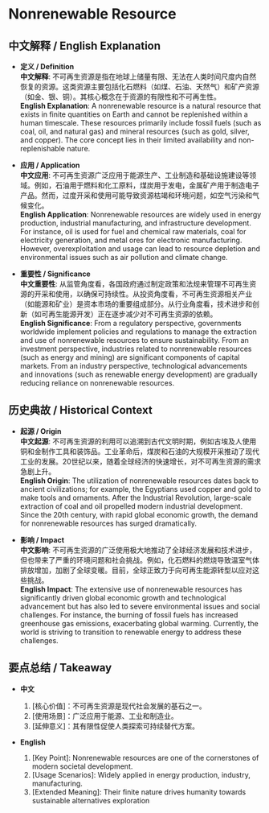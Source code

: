 # Nonrenewable Resource

## 中文解释 / English Explanation

* **定义 / Definition**  
  **中文解释**: 不可再生资源是指在地球上储量有限、无法在人类时间尺度内自然恢复的资源。这类资源主要包括化石燃料（如煤、石油、天然气）和矿产资源（如金、银、铜）。其核心概念在于资源的有限性和不可再生性。  
  **English Explanation**: A nonrenewable resource is a natural resource that exists in finite quantities on Earth and cannot be replenished within a human timescale. These resources primarily include fossil fuels (such as coal, oil, and natural gas) and mineral resources (such as gold, silver, and copper). The core concept lies in their limited availability and non-replenishable nature.

* **应用 / Application**  
  **中文应用**: 不可再生资源广泛应用于能源生产、工业制造和基础设施建设等领域。例如，石油用于燃料和化工原料，煤炭用于发电，金属矿产用于制造电子产品。然而，过度开采和使用可能导致资源枯竭和环境问题，如空气污染和气候变化。  
  **English Application**: Nonrenewable resources are widely used in energy production, industrial manufacturing, and infrastructure development. For instance, oil is used for fuel and chemical raw materials, coal for electricity generation, and metal ores for electronic manufacturing. However, overexploitation and usage can lead to resource depletion and environmental issues such as air pollution and climate change.

* **重要性 / Significance**  
  **中文重要性**: 从监管角度看，各国政府通过制定政策和法规来管理不可再生资源的开采和使用，以确保可持续性。从投资角度看，不可再生资源相关产业（如能源和矿业）是资本市场的重要组成部分。从行业角度看，技术进步和创新（如可再生能源开发）正在逐步减少对不可再生资源的依赖。  
  **English Significance**: From a regulatory perspective, governments worldwide implement policies and regulations to manage the extraction and use of nonrenewable resources to ensure sustainability. From an investment perspective, industries related to nonrenewable resources (such as energy and mining) are significant components of capital markets. From an industry perspective, technological advancements and innovations (such as renewable energy development) are gradually reducing reliance on nonrenewable resources.

## 历史典故 / Historical Context

* **起源 / Origin**  
  **中文起源**: 不可再生资源的利用可以追溯到古代文明时期，例如古埃及人使用铜和金制作工具和装饰品。工业革命后，煤炭和石油的大规模开采推动了现代工业的发展。20世纪以来，随着全球经济的快速增长，对不可再生资源的需求急剧上升。  
  **English Origin**: The utilization of nonrenewable resources dates back to ancient civilizations; for example, the Egyptians used copper and gold to make tools and ornaments. After the Industrial Revolution, large-scale extraction of coal and oil propelled modern industrial development. Since the 20th century, with rapid global economic growth, the demand for nonrenewable resources has surged dramatically.

* **影响 / Impact**  
  **中文影响**: 不可再生资源的广泛使用极大地推动了全球经济发展和技术进步，但也带来了严重的环境问题和社会挑战。例如，化石燃料的燃烧导致温室气体排放增加，加剧了全球变暖。目前，全球正致力于向可再生能源转型以应对这些挑战。  
  **English Impact**: The extensive use of nonrenewable resources has significantly driven global economic growth and technological advancement but has also led to severe environmental issues and social challenges. For instance, the burning of fossil fuels has increased greenhouse gas emissions, exacerbating global warming. Currently, the world is striving to transition to renewable energy to address these challenges.

## 要点总结 / Takeaway

* **中文**  
  1. [核心价值]：不可再生资源是现代社会发展的基石之一。
  2. [使用场景]：广泛应用于能源、工业和制造业。
  3. [延伸意义]：其有限性促使人类探索可持续替代方案。

* **English**  
  1. [Key Point]: Nonrenewable resources are one of the cornerstones of modern societal development.
  2. [Usage Scenarios]: Widely applied in energy production, industry, manufacturing.
  3. [Extended Meaning]: Their finite nature drives humanity towards sustainable alternatives exploration